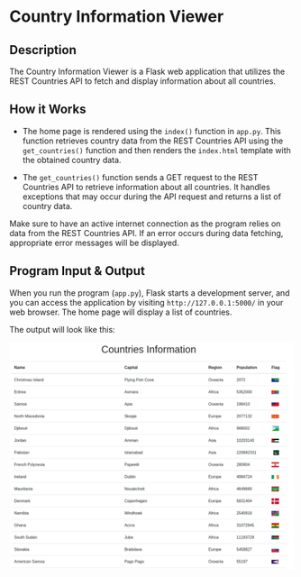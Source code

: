 # Country Information Viewer

## Description

The Country Information Viewer is a Flask web application that utilizes the REST Countries API to fetch and display information about all countries.

## How it Works

- The home page is rendered using the `index()` function in `app.py`. This function retrieves country data from the REST Countries API using the `get_countries()` function and then renders the `index.html` template with the obtained country data.

- The `get_countries()` function sends a GET request to the REST Countries API to retrieve information about all countries. It handles exceptions that may occur during the API request and returns a list of country data.

Make sure to have an active internet connection as the program relies on data from the REST Countries API. If an error occurs during data fetching, appropriate error messages will be displayed.

## Program Input & Output

When you run the program (`app.py`), Flask starts a development server, and you can access the application by visiting `http://127.0.0.1:5000/` in your web browser. The home page will display a list of countries.

The output will look like this:

![Country Data Output](output/country-output.png)